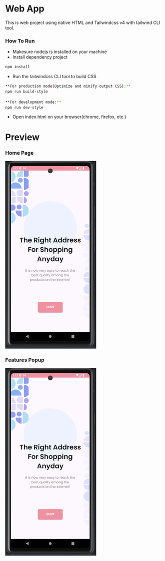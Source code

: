 # Web App
This is web project using native HTML and Tailwindcss v4 with tailwind CLI tool.

### How To Run
* Makesure nodejs is installed on your machine
* Install dependency project
```sh
npm install
```

* Run the tailwindcss CLI tool to build CSS
```sh
**For production mode(Optimize and minify output CSS):**
npm run build-style

**For development mode:**
npm run dev-style
```

* Open index.html on your browser(chrome, firefox, etc.)

# Preview
### Home Page
<img src="https://github.com/tri-hariyadi/ecommerce-app/blob/master/screenshot/Screenshot%202024-10-11%20at%2013.43.41.png" height="600" />

### Features Popup
<img src="https://github.com/tri-hariyadi/ecommerce-app/blob/master/screenshot/Screenshot%202024-10-11%20at%2013.43.41.png" height="600" />
